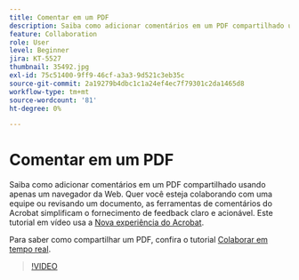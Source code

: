 ```yaml
---
title: Comentar em um PDF
description: Saiba como adicionar comentários em um PDF compartilhado usando apenas um navegador da Web
feature: Collaboration
role: User
level: Beginner
jira: KT-5527
thumbnail: 35492.jpg
exl-id: 75c51400-9ff9-46cf-a3a3-9d521c3eb35c
source-git-commit: 2a19279b4dbc1c1a24ef4ec7f79301c2da1465d8
workflow-type: tm+mt
source-wordcount: '81'
ht-degree: 0%

---
```


# Comentar em um PDF

Saiba como adicionar comentários em um PDF compartilhado usando apenas um navegador da Web. Quer você esteja colaborando com uma equipe ou revisando um documento, as ferramentas de comentários do Acrobat simplificam o fornecimento de feedback claro e acionável. Este tutorial em vídeo usa a [Nova experiência do Acrobat](new-workspace.md).

Para saber como compartilhar um PDF, confira o tutorial [Colaborar em tempo real](collaborate.md).

>[!VIDEO](https://video.tv.adobe.com/v/3409188?quality=12&learn=on&hidetitle=true&captions=por_br)
